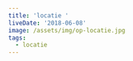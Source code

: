 ```yaml
---
title: 'locatie '
liveDate: '2018-06-08'
image: /assets/img/op-locatie.jpg
tags:
  - locatie
---
```


